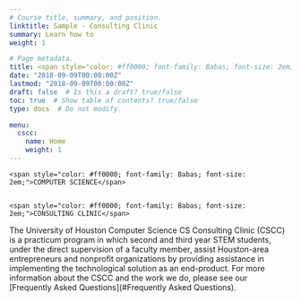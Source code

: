 ```yaml
---
# Course title, summary, and position.
linktitle: Sample - Consulting Clinic
summary: Learn how to
weight: 1

# Page metadata.
title: <span style="color: #ff0000; font-family: Babas; font-size: 2em;">UNIVERSITY OF HOUSTON</span>
date: "2018-09-09T00:00:00Z"
lastmod: "2018-09-09T00:00:00Z"
draft: false  # Is this a draft? true/false
toc: true  # Show table of contents? true/false
type: docs  # Do not modify.

menu:
  cscc:
    name: Home
    weight: 1
---
```

  
    <span style="color: #ff0000; font-family: Babas; font-size: 2em;">COMPUTER SCIENCE</span>


    <span style="color: #ff0000; font-family: Babas; font-size: 2em;">CONSULTING CLINIC</span>


The University of Houston Computer Science CS Consulting Clinic (CSCC) is a practicum program in which second and third year STEM students, under the direct supervision of a faculty member, assist Houston-area entrepreneurs and nonprofit organizations by providing assistance in implementing the technological solution as an end-product.
For more information about the CSCC and the work we do, please see our [Frequently Asked Questions](#Frequently Asked Questions).
